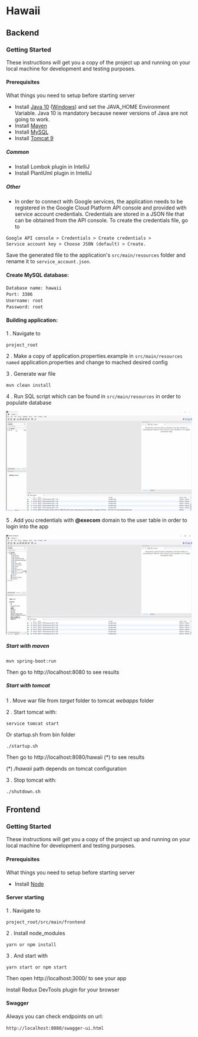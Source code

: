 # Hawaii

## Backend

### Getting Started
These instructions will get you a copy of the project up and running on your local machine for development and testing purposes.

#### Prerequisites
What things you need to setup before starting server

- Install [Java 10](https://docs.oracle.com/javase/10/install/overview-jdk-10-and-jre-10-installation.htm) ([Windows](https://drive.google.com/file/d/1EE0cBbfHbFgB-zxBx_nAnORO19HCZCkB/view?usp=sharing)) and set the JAVA_HOME Environment Variable. Java 10 is mandatory because newer versions of Java are not going to work.
- Install [Maven](https://maven.apache.org/install.html)
- Install [MySQL](https://dev.mysql.com/doc/mysql-installation-excerpt/5.7/en/)
- Install [Tomcat 9](https://octopus.com/blog/installing-tomcat-from-scratch)

##### Common
- Install Lombok plugin in IntelliJ
- Install PlantUml plugin in IntelliJ

##### Other

- In order to connect with Google services, the application needs
to be registered in the Google Cloud Platform API console and 
provided with service account credentials. Credentials are stored in a
JSON file that can be obtained from the API console.
To create the credentials file, go to 
```
Google API console > Credentials > Create credentials > 
Service account key > Choose JSON (default) > Create.
```
Save the generated file to the application's `src/main/resources` folder and rename it
to `service_account.json`.

#### Create MySQL database:
```sh
Database name: hawaii
Port: 3306
Username: root
Password: root
```

#### Building application:

1 . Navigate to <br/>
```
project_root
```

2 . Make a copy of application.properties.example in `src/main/resources named` application.properties and change to mached desired config

3 . Generate war file <br/>
```
mvn clean install
```

4 . Run SQL script which can be found in `src/main/resources` in order to populate database

![](readme-gifs/sql_script.gif)

5 . Add you credentials with **@execom** domain to the user table in order to login into the app

![](readme-gifs/credentials.gif)


##### Start with maven
```
mvn spring-boot:run
```

Then go to http://localhost:8080 to see results

##### Start with tomcat

1 . Move war file from _target_ folder to tomcat _webapps_ folder

2 . Start tomcat with: <br/>
```
service tomcat start 
```

Or startup.sh from bin folder <br/>
```
./startup.sh
```

Then go to http://localhost:8080/hawaii (*) to see results

(*) _/hawaii_ path depends on tomcat configuration

3 . Stop tomcat with: <br/>
```
./shutdown.sh 
```

## Frontend

### Getting Started

These instructions will get you a copy of the project up and running on your local machine for development and testing purposes.

#### Prerequisites

What things you need to setup before starting server

- Install [Node](https://nodejs.org/en/)

#### Server starting

1 . Navigate to <br/>
```
project_root/src/main/frontend
```

2 . Install node_modules <br/>
```
yarn or npm install
```

3 . And start with <br/>
```
yarn start or npm start
```

Then open http://localhost:3000/ to see your app

Install Redux DevTools plugin for your browser

#### Swagger

Always you can check endpoints on url:

```http://localhost:8080/swagger-ui.html```
